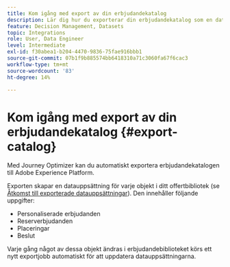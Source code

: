 ```yaml
---
title: Kom igång med export av din erbjudandekatalog
description: Lär dig hur du exporterar din erbjudandekatalog som en datauppsättning
feature: Decision Management, Datasets
topic: Integrations
role: User, Data Engineer
level: Intermediate
exl-id: f30abea1-b204-4470-9836-75fae916bbb1
source-git-commit: 07b1f9b885574bb6418310a71c3060fa67f6cac3
workflow-type: tm+mt
source-wordcount: '83'
ht-degree: 14%

---
```


# Kom igång med export av din erbjudandekatalog {#export-catalog}

Med Journey Optimizer kan du automatiskt exportera erbjudandekatalogen till Adobe Experience Platform.

Exporten skapar en datauppsättning för varje objekt i ditt offertbibliotek (se [Åtkomst till exporterade datauppsättningar](../export-catalog/access-dataset.md)). Den innehåller följande uppgifter:

* Personaliserade erbjudanden
* Reserverbjudanden
* Placeringar
* Beslut

Varje gång något av dessa objekt ändras i erbjudandebiblioteket körs ett nytt exportjobb automatiskt för att uppdatera datauppsättningarna.

<!--
>[!NOTE]
>
>This feature is not enabled by default. If you want to use it, reach out to your Adobe contact to have it activated for your catalog. Once it is enabled, export jobs will be automated and will require no action from your side.
-->
